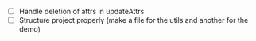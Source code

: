 - [ ] Handle deletion of attrs in updateAttrs
- [ ] Structure project properly (make a file for the utils and another for the demo)
